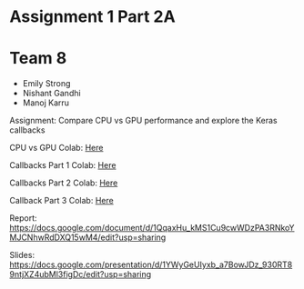 # Assignment 1 Part 2A
# Team 8

+ Emily Strong
+ Nishant Gandhi
+ Manoj Karru

Assignment: Compare CPU vs GPU performance and explore the Keras callbacks

CPU vs GPU Colab: [Here](https://colab.research.google.com/github/nishantgandhi99/info7374/blob/master/assignment1/part2/Assignment1Part2A_CPU_GPU_Experiments.ipynb)

Callbacks Part 1 Colab: [Here](https://colab.research.google.com/github/nishantgandhi99/info7374/blob/master/assignment1/part2/Assignment1Part2Callbacks%5BTensorboard%2C%20TerminateOnNaN%2C%20LearningRateScheduler%2C%20Custom%5D.ipynb)

Callbacks Part 2 Colab: [Here](https://colab.research.google.com/github/nishantgandhi99/info7374/blob/master/assignment1/part2/Callback%20Experiments%5BCSVLogger%2C%20Early%20Stopping%2C%20LambdaCallback%2C%20TensorBoard%5D.ipynb)

Callback Part 3 Colab: [Here](https://colab.research.google.com/github/nishantgandhi99/info7374/blob/master/assignment1/part2/checkpoint%20and%20progbar%20callback.ipynb)

Report: https://docs.google.com/document/d/1QqaxHu_kMS1Cu9cwWDzPA3RNkoYMJCNhwRdDXQ15wM4/edit?usp=sharing

Slides: https://docs.google.com/presentation/d/1YWyGeUIyxb_a7BowJDz_930RT89ntjXZ4ubMl3figDc/edit?usp=sharing

